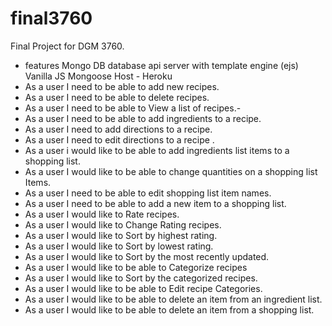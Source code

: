 # final3760
Final Project for DGM 3760.
- features
Mongo DB database
api server with template engine (ejs)
Vanilla JS
Mongoose
Host - Heroku
- As a user I need to be able to add new recipes.
- As a user I need to be able to delete recipes.
- As a user I need to be able to View a list of recipes.-
- As a user I need to be able to add ingredients to a recipe.
- As a user I need to add directions to a recipe.
- As a user I need to edit directions to a recipe .
- As a user i would like to be able to add ingredients list items to a shopping list.
- As a user I would like to be able to change quantities on a shopping list Items.
- As a user I need to be able to edit shopping list item names.
- As a user I need to be able to add a new item to a shopping list.
- As a user I would like to Rate recipes.
- As a user I would like to Change Rating recipes.
- As a user I would like to Sort by highest rating.
- As a user I would like to Sort by lowest rating.
- As a user I would like to Sort by the most recently updated.
- As a user I would like to be able to Categorize recipes
- As a user I would like to Sort by the categorized recipes.
- As a user I would like to be able to Edit recipe Categories.
- As a user I would like to be able to delete an item from an ingredient list.
- As a user I would like to be able to delete an item from a shopping list.

